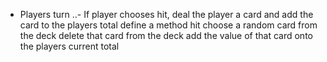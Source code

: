 - Players turn
..- If player chooses hit, deal the player a card and add the card to the players total
define a method hit
  choose a random card from the deck
  delete that card from the deck
  add the value of that card onto the players current total
